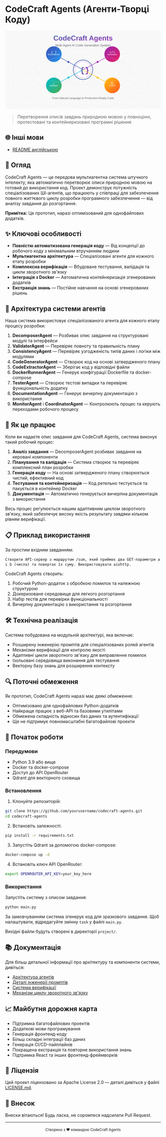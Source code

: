 # CodeCraft Agents (Агенти-Творці Коду)

![CodeCraft Agents Banner](assets/logo.svg)

> Перетворення описів завдань природною мовою у повноцінні, протестовані та контейнеризовані програмні рішення

## 🌐 Інші мови 
- [README англійською](readme.md)


## 🚀 Огляд

CodeCraft Agents — це передова мультиагентна система штучного інтелекту, яка автоматично перетворює описи природною мовою на готовий до використання код. Проект демонструє потужність спеціалізованих ШІ-агентів, що працюють у співпраці для забезпечення повного життєвого циклу розробки програмного забезпечення — від аналізу завдання до розгортання.

**Примітка:** Це прототип, наразі оптимізований для однофайлових додатків.

## ✨ Ключові особливості

- **Повністю автоматизована генерація коду** — Від концепції до робочого коду з мінімальним втручанням людини
- **Мультиагентна архітектура** — Спеціалізовані агенти для кожного етапу розробки
- **Комплексна верифікація** — Вбудоване тестування, валідація та цикли зворотного зв'язку
- **Інтеграція з Docker** — Автоматична контейнеризація згенерованих додатків
- **Екстракція знань** — Постійне навчання на основі згенерованих рішень

## 🤖 Архітектура системи агентів

Наша система використовує спеціалізованого агента для кожного етапу процесу розробки:

1. **DecomposerAgent** — Розбиває опис завдання на структуровані модулі та інтерфейси
2. **ValidatorAgent** — Перевіряє повноту та правильність плану
3. **ConsistencyAgent** — Перевіряє узгодженість типів даних і логіки між модулями
4. **CodeGeneratorAgent** — Створює код на основі затвердженого плану
5. **CodeExtractorAgent** — Зберігає код у відповідні файли
6. **DockerRunnerAgent** — Генерує конфігурації Dockerfile та docker-compose
7. **TesterAgent** — Створює тестові випадки та перевіряє функціональність додатку
8. **DocumentationAgent** — Генерує вичерпну документацію з використання
9. **MonitorAgent** і **CoordinatorAgent** — Контролюють процес та керують переходами робочого процесу

## 🔄 Як це працює

Коли ви надаєте опис завдання для CodeCraft Agents, система виконує такий робочий процес:

1. **Аналіз завдання** — DecomposerAgent розбиває завдання на керовані компоненти
2. **Планування та валідація** — Система створює та перевіряє комплексний план розробки
3. **Генерація коду** — На основі затвердженого плану створюється чистий, ефективний код
4. **Тестування та контейнеризація** — Код ретельно тестується та пакується в контейнер Docker
5. **Документація** — Автоматично генерується вичерпна документація з використання

Весь процес регулюється нашим адаптивним циклом зворотного зв'язку, який забезпечує високу якість результату завдяки кільком рівням верифікації.

## 📋 Приклад використання

За простим вхідним завданням:

```
Створити API-сервер з маршрутом /sum, який приймає два GET-параметри a і b (числа) та повертає їх суму. Використовувати aiohttp.
```

CodeCraft Agents створить:

1. Робочий Python-додаток з обробкою помилок та належною структурою
2. Докеризоване середовище для легкого розгортання
3. Набір тестів для перевірки функціональності
4. Вичерпну документацію з використання та розгортання

## 🛠️ Технічна реалізація

Система побудована на модульній архітектурі, яка включає:

- Розширену інженерію промптів для спеціалізованих ролей агентів
- Механізми верифікації для контролю якості
- Адаптивні цикли зворотного зв'язку для виправлення помилок
- Ізольовані середовища виконання для тестування
- Векторну базу знань для розширення контексту

## 🔍 Поточні обмеження

Як прототип, CodeCraft Agents наразі має деякі обмеження:

- Оптимізовано для однофайлових Python-додатків
- Найкраще працює з веб-API та базовими утилітами
- Обмежена складність відносин баз даних та аутентифікації
- Ще не підтримує повномасштабні багатофайлові проекти

## 🚀 Початок роботи

### Передумови

- Python 3.9 або вище
- Docker та docker-compose
- Доступ до API OpenRouter
- Qdrant для векторного сховища

### Встановлення

1. Клонуйте репозиторій:
```bash
git clone https://github.com/yourusername/codecraft-agents.git
cd codecraft-agents
```

2. Встановіть залежності:
```bash
pip install -r requirements.txt
```

3. Запустіть Qdrant за допомогою docker-compose:
```bash
docker-compose up -d
```

4. Встановіть ключ API OpenRouter:
```bash
export OPENROUTER_API_KEY=your_key_here
```

### Використання

Запустіть систему з описом завдання:

```bash
python main.py
```

За замовчуванням система згенерує код для зразкового завдання. Щоб налаштувати, відредагуйте змінну `task` у файлі `main.py`.

Вихідні файли будуть створені в директорії `project/`.

## 📚 Документація

Для більш детальної інформації про архітектуру та компоненти системи, дивіться:

- [Архітектура агентів](docs/agent-architecture.md)
- [Деталі інженерії промптів](docs/prompts.md)
- [Система верифікації](docs/verification.md)
- [Механізм циклу зворотного зв'язку](docs/feedback-loop.md)


## 📈 Майбутня дорожня карта

- Підтримка багатофайлових проектів
- Додаткові мови програмування
- Генерація фронтенд-коду
- Більш складні інтеграції баз даних
- Генерація CI/CD-пайплайнів
- Покращена екстракція та повторне використання знань
- Підтримка React та інших фронтенд-фреймворків

## 📄 Ліцензія

Цей проект ліцензовано за Apache License 2.0 — деталі дивіться у файлі [LICENSE.md](LICENSE.md).

## 🤝 Внесок

Внески вітаються! Будь ласка, не соромтеся надсилати Pull Request.

---

<p align="center">
  <small>Створено з ❤️ командою CodeCraft Agents</small>
</p>
